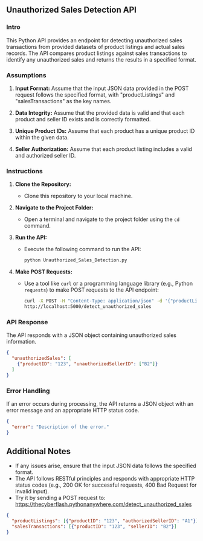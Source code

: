 ## Unauthorized Sales Detection API

### Intro

This Python API provides an endpoint for detecting unauthorized sales transactions from provided datasets of product listings and actual sales records. The API compares product listings against sales transactions to identify any unauthorized sales and returns the results in a specified format.

### Assumptions

1. **Input Format:** Assume that the input JSON data provided in the POST request follows the specified format, with "productListings" and "salesTransactions" as the key names.

2. **Data Integrity:** Assume that the provided data is valid and that each product and seller ID exists and is correctly formatted.

3. **Unique Product IDs:** Assume that each product has a unique product ID within the given data.

4. **Seller Authorization:** Assume that each product listing includes a valid and authorized seller ID.

### Instructions

1. **Clone the Repository:**
   - Clone this repository to your local machine.

2. **Navigate to the Project Folder:**
   - Open a terminal and navigate to the project folder using the `cd` command.

3. **Run the API:**
   - Execute the following command to run the API:

     ```bash
     python Unauthorized_Sales_Detection.py
     ```

4. **Make POST Requests:**
   - Use a tool like `curl` or a programming language library (e.g., Python `requests`) to make POST requests to the API endpoint:

     ```bash
     curl -X POST -H "Content-Type: application/json" -d '{"productListings": [...], "salesTransactions": [...]}'
     http://localhost:5000/detect_unauthorized_sales
     ```

### API Response

The API responds with a JSON object containing unauthorized sales information.

```json
{
  "unauthorizedSales": [
    {"productID": "123", "unauthorizedSellerID": ["B2"]}
  ]
}
```

### Error Handling

If an error occurs during processing, the API returns a JSON object with an error message and an appropriate HTTP status code.

```json
{
  "error": "Description of the error."
}
```


## Additional Notes

- If any issues arise, ensure that the input JSON data follows the specified format.
- The API follows RESTful principles and responds with appropriate HTTP status codes (e.g., 200 OK for successful requests, 400 Bad Request for invalid input).
- Try it by sending a POST request to: https://thecyberflash.pythonanywhere.com/detect_unauthorized_sales

```json
{
  "productListings": [{"productID": "123", "authorizedSellerID": "A1"}],
  "salesTransactions": [{"productID": "123", "sellerID": "B2"}]
}
```
